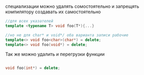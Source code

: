 специализации можно удалять сомостоятельно и запрещять компилятору создавать их самостоятельно

```cpp
//для всех указателей
template <typename T> void foo(T*){...}

//но не для char* и void*/ оба варианта записи рабочие
template<> void foo<char>(char*) = delete;
template<> void foo(void*) = delete;
```

Так же можно удалить и перегрузки функции
```cpp

void foo(int*) = delete;
```